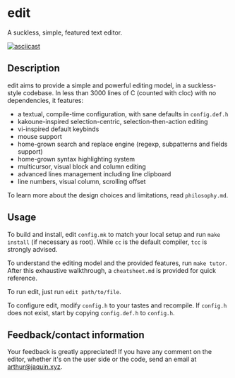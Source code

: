 # edit

A suckless, simple, featured text editor.

[![asciicast](https://asciinema.org/a/575017.svg)](https://asciinema.org/a/575017)


## Description

edit aims to provide a simple and powerful editing model, in a suckless-style
codebase. In less than 3000 lines of C (counted with cloc) with no dependencies,
it features:

* a textual, compile-time configuration, with sane defaults in `config.def.h`
* kakoune-inspired selection-centric, selection-then-action editing
* vi-inspired default keybinds
* mouse support
* home-grown search and replace engine (regexp, subpatterns and fields support)
* home-grown syntax highlighting system
* multicursor, visual block and column editing
* advanced lines management including line clipboard
* line numbers, visual column, scrolling offset

To learn more about the design choices and limitations, read `philosophy.md`.


## Usage

To build and install, edit `config.mk` to match your local setup and run
`make install` (if necessary as root). While `cc` is the default compiler,
`tcc` is strongly advised.

To understand the editing model and the provided features, run `make tutor`.
After this exhaustive walkthrough, a `cheatsheet.md` is provided for quick
reference.

To run edit, just run `edit path/to/file`.

To configure edit, modify `config.h` to your tastes and recompile. If `config.h`
does not exist, start by copying `config.def.h` to `config.h`.


## Feedback/contact information

Your feedback is greatly appreciated! If you have any comment on the editor,
whether it's on the user side or the code, send an email at arthur@jaquin.xyz.
